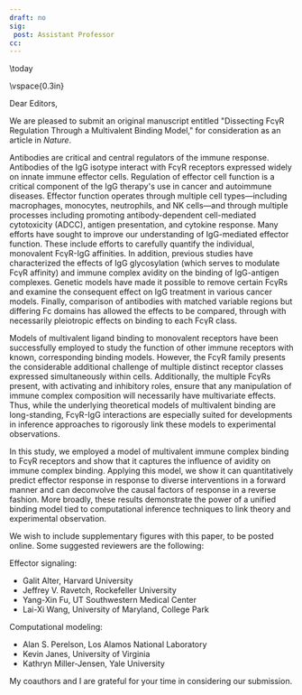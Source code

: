 ```yaml
---
draft: no
sig:
 post: Assistant Professor
cc:
---
```


\today

\vspace{0.3in}

Dear Editors,

We are pleased to submit an original manuscript entitled "Dissecting FcγR Regulation Through a Multivalent Binding Model," for consideration as an article in *Nature*. 

Antibodies are critical and central regulators of the immune response. Antibodies of the IgG isotype interact with FcγR receptors expressed widely on innate immune effector cells. Regulation of effector cell function is a critical component of the IgG therapy's use in cancer and autoimmune diseases. Effector function operates through multiple cell types—including macrophages, monocytes, neutrophils, and NK cells—and through multiple processes including promoting antibody-dependent cell-mediated cytotoxicity (ADCC), antigen presentation, and cytokine response. Many efforts have sought to improve our understanding of IgG-mediated effector function. These include efforts to carefully quantify the individual, monovalent FcγR-IgG affinities. In addition, previous studies have characterized the effects of IgG glycosylation (which serves to modulate FcγR affinity) and immune complex avidity on the binding of IgG-antigen complexes. Genetic models have made it possible to remove certain FcγRs and examine the consequent effect on IgG treatment in various cancer models. Finally, comparison of antibodies with matched variable regions but differing Fc domains has allowed the effects to be compared, through with necessarily pleiotropic effects on binding to each FcγR class.

Models of multivalent ligand binding to monovalent receptors have been successfully employed to study the function of other immune receptors with known, corresponding binding models. However, the FcγR family presents the considerable additional challenge of multiple distinct receptor classes expressed simultaneously within cells. Additionally, the multiple FcγRs present, with activating and inhibitory roles, ensure that any manipulation of immune complex composition will necessarily have multivariate effects. Thus, while the underlying theoretical models of multivalent binding are long-standing, FcγR-IgG interactions are especially suited for developments in inference approaches to rigorously link these models to experimental observations.

In this study, we employed a model of multivalent immune complex binding to FcγR receptors and show that it captures the influence of avidity on immune complex binding. Applying this model, we show it can quantitatively predict effector response in response to diverse interventions in a forward manner and can deconvolve the causal factors of response in a reverse fashion. More broadly, these results demonstrate the power of a unified binding model tied to computational inference techniques to link theory and experimental observation.

We wish to include supplementary figures with this paper, to be posted online. Some suggested reviewers are the following:

Effector signaling:

- Galit Alter, Harvard University
- Jeffrey V. Ravetch, Rockefeller University
- Yang-Xin Fu, UT Southwestern Medical Center
- Lai-Xi Wang, University of Maryland, College Park

Computational modeling:

- Alan S. Perelson, Los Alamos National Laboratory
- Kevin Janes, University of Virginia
- Kathryn Miller-Jensen, Yale University

My coauthors and I are grateful for your time in considering our submission.
